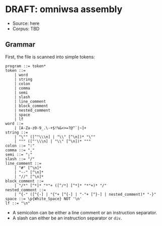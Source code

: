 # DRAFT: omniwsa assembly

- Source: here
- Corpus: TBD

## Grammar

First, the file is scanned into simple tokens:

```bnf
program ::= token*
token ::=
    | word
    | string
    | colon
    | comma
    | semi
    | slash
    | line_comment
    | block_comment
    | nested_comment
    | space
    | lf
word ::=
    | [A-Za-z0-9_.\-+$!%&<>=?@^`|~]+
string ::=
    | "\"" ([^"\\\n] | "\\" [^\n])* "\""
    | """ ([^'\\\n] | "\\" [^\n])* """
colon ::= ":"
comma ::= ","
semi ::= ";"
slash ::= "/"
line_comment ::=
    | "#" [^\n]*
    | "--" [^\n]*
    | "//" [^\n]*
block_comment ::=
    | "/*" [^*]* "*"+ ([^/*] [^*]* "*"+)* "/"
nested_comment ::=
    | "{-" ([^{-] | "{"+ [^{-] | "-"+ [^}-] | nested_comment)* "-}"
space ::= \p{White_Space} NOT '\n'
lf ::= "\n"
```

- A semicolon can be either a line comment or an instruction separator.
- A slash can either be an instruction separator or `div`.
